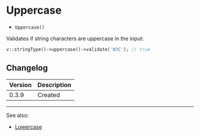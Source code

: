 # Uppercase

- `Uppercase()`

Validates if string characters are uppercase in the input:

```php
v::stringType()->uppercase()->validate('W3C'); // true
```

## Changelog

Version | Description
--------|-------------
  0.3.9 | Created

***
See also:

  * [Lowercase](Lowercase.md)
